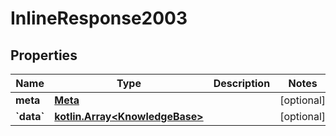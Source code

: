 # InlineResponse2003

## Properties
Name | Type | Description | Notes
------------ | ------------- | ------------- | -------------
**meta** | [**Meta**](Meta.md) |  |  [optional]
**&#x60;data&#x60;** | [**kotlin.Array&lt;KnowledgeBase&gt;**](KnowledgeBase.md) |  |  [optional]
